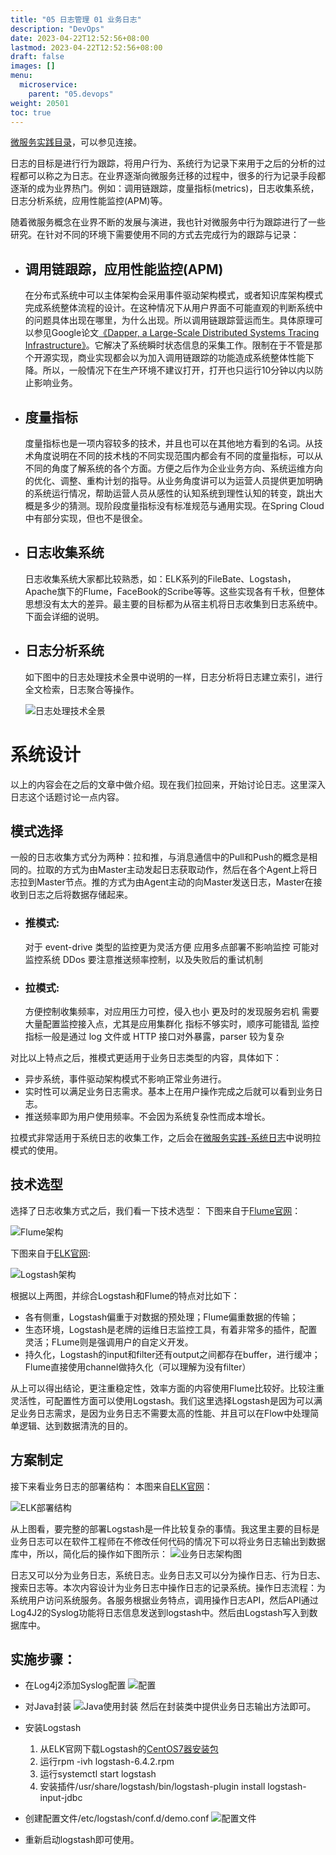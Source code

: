 ```yaml
---
title: "05 日志管理 01 业务日志"
description: "DevOps"
date: 2023-04-22T12:52:56+08:00
lastmod: 2023-04-22T12:52:56+08:00
draft: false
images: []
menu:
  microservice:
    parent: "05.devops"
weight: 20501
toc: true
---
```


[微服务实践目录](https://www.jianshu.com/p/f3d5a02757f1)，可以参见连接。

日志的目标是进行行为跟踪，将用户行为、系统行为记录下来用于之后的分析的过程都可以称之为日志。在业界逐渐向微服务迁移的过程中，很多的行为记录手段都逐渐的成为业界热门。例如：调用链跟踪，度量指标(metrics)，日志收集系统，日志分析系统，应用性能监控(APM)等。

随着微服务概念在业界不断的发展与演进，我也针对微服务中行为跟踪进行了一些研究。在针对不同的环境下需要使用不同的方式去完成行为的跟踪与记录：

*   ## 调用链跟踪，应用性能监控(APM)

    在分布式系统中可以主体架构会采用事件驱动架构模式，或者知识库架构模式完成系统整体流程的设计。在这种情况下从用户界面不可能直观的判断系统中的问题具体出现在哪里，为什么出现。所以调用链跟踪营运而生。具体原理可以参见Google论文[《Dapper, a Large-Scale Distributed Systems Tracing Infrastructure》](http://bigbully.github.io/Dapper-translation/)。它解决了系统瞬时状态信息的采集工作。限制在于不管是那个开源实现，商业实现都会以为加入调用链跟踪的功能造成系统整体性能下降。所以，一般情况下在生产环境不建议打开，打开也只运行10分钟以内以防止影响业务。
*   ## 度量指标

    度量指标也是一项内容较多的技术，并且也可以在其他地方看到的名词。从技术角度说明在不同的技术栈的不同实现范围内都会有不同的度量指标，可以从不同的角度了解系统的各个方面。方便之后作为企业业务方向、系统运维方向的优化、调整、重构计划的指导。从业务角度讲可以为运营人员提供更加明确的系统运行情况，帮助运营人员从感性的认知系统到理性认知的转变，跳出大概是多少的猜测。现阶段度量指标没有标准规范与通用实现。在Spring Cloud中有部分实现，但也不是很全。
*   ## 日志收集系统

    日志收集系统大家都比较熟悉，如：ELK系列的FileBate、Logstash，Apache旗下的Flume，FaceBook的Scribe等等。这些实现各有千秋，但整体思想没有太大的差异。最主要的目标都为从宿主机将日志收集到日志系统中。下面会详细的说明。
*   ## 日志分析系统

    如下图中的日志处理技术全景中说明的一样，日志分析将日志建立索引，进行全文检索，日志聚合等操作。

    ![日志处理技术全景](http://upload-images.jianshu.io/upload_images/2454595-78fc7358ba883d4e?imageMogr2/auto-orient/strip%7CimageView2/2/w/1240)

# 系统设计
以上的内容会在之后的文章中做介绍。现在我们拉回来，开始讨论日志。这里深入日志这个话题讨论一点内容。

## 模式选择
一般的日志收集方式分为两种：拉和推，与消息通信中的Pull和Push的概念是相同的。拉取的方式为由Master主动发起日志获取动作，然后在各个Agent上将日志拉到Master节点。推的方式为由Agent主动的向Master发送日志，Master在接收到日志之后将数据存储起来。

*   ### 推模式:

    对于 event-drive 类型的监控更为灵活方便
    应用多点部署不影响监控
    可能对监控系统 DDos
    要注意推送频率控制，以及失败后的重试机制

*   ### 拉模式:

    方便控制收集频率，对应用压力可控，侵入也小
    更及时的发现服务宕机
    需要大量配置监控接入点，尤其是应用集群化
    指标不够实时，顺序可能错乱
    监控指标一般是通过 log 文件或 HTTP 接口对外暴露，parser 较为复杂

对比以上特点之后，推模式更适用于业务日志类型的内容，具体如下：

*   异步系统，事件驱动架构模式不影响正常业务进行。
*   实时性可以满足业务日志需求。基本上在用户操作完成之后就可以看到业务日志。
*   推送频率即为用户使用频率。不会因为系统复杂性而成本增长。

拉模式非常适用于系统日志的收集工作，之后会在[微服务实践-系统日志](https://www.jianshu.com/p/5077ec40ba97)中说明拉模式的使用。

## 技术选型

选择了日志收集方式之后，我们看一下技术选型：
下图来自于[Flume官网](https://flume.apache.org/FlumeUserGuide.html)：

![Flume架构](http://upload-images.jianshu.io/upload_images/2454595-29e6d084114c9b10?imageMogr2/auto-orient/strip%7CimageView2/2/w/1240)

下图来自于[ELK官网](https://www.elastic.co/guide/en/logstash/5.0/deploying-and-scaling.html):

![Logstash架构](http://upload-images.jianshu.io/upload_images/2454595-811d9477016b3f1a?imageMogr2/auto-orient/strip%7CimageView2/2/w/1240)

根据以上两图，并综合Logstash和Flume的特点对比如下：

*   各有侧重，Logstash偏重于对数据的预处理；Flume偏重数据的传输；
*   生态环境，Logstash是老牌的运维日志监控工具，有着非常多的插件，配置灵活；FLume则是强调用户的自定义开发。
*   持久化，Logstash的input和filter还有output之间都存在buffer，进行缓冲；Flume直接使用channel做持久化（可以理解为没有filter）

从上可以得出结论，更注重稳定性，效率方面的内容使用Flume比较好。比较注重灵活性，可配置性方面可以使用Logstash。我们这里选择Logstash是因为可以满足业务日志需求，是因为业务日志不需要太高的性能、并且可以在Flow中处理简单逻辑、达到数据清洗的目的。

## 方案制定

接下来看业务日志的部署结构：
本图来自[ELK官网](https://www.elastic.co/guide/en/logstash/current/deploying-and-scaling.html)：

![ELK部署结构](http://upload-images.jianshu.io/upload_images/2454595-dd3d6b3817e73820?imageMogr2/auto-orient/strip%7CimageView2/2/w/1240)

从上图看，要完整的部署Logstash是一件比较复杂的事情。我这里主要的目标是业务日志可以在软件工程师在不修改任何代码的情况下可以将业务日志输出到数据库中，所以，简化后的操作如下图所示：
![业务日志架构图](https://upload-images.jianshu.io/upload_images/2454595-4491ee350ab30a57.png?imageMogr2/auto-orient/strip%7CimageView2/2/w/1240)


日志又可以分为业务日志，系统日志。业务日志又可以分为操作日志、行为日志、搜索日志等。本次内容设计为业务日志中操作日志的记录系统。操作日志流程：为系统用户访问系统服务。各服务根据业务特点，调用操作日志API，然后API通过Log4J2的Syslog功能将日志信息发送到logstash中。然后由Logstash写入到数据库中。

## 实施步骤：
- 在Log4j2添加Syslog配置
![配置](https://upload-images.jianshu.io/upload_images/2454595-f0324ef4a8f409bc.png?imageMogr2/auto-orient/strip%7CimageView2/2/w/1240)
- 对Java封装
![Java使用封装](https://upload-images.jianshu.io/upload_images/2454595-e79ed51dc7f194d0.png?imageMogr2/auto-orient/strip%7CimageView2/2/w/1240)
然后在封装类中提供业务日志输出方法即可。
- 安装Logstash
    1. 从ELK官网下载Logstash的[CentOS7器安装包](https://artifacts.elastic.co/downloads/logstash/logstash-6.4.2.rpm)
    2. 运行rpm -ivh logstash-6.4.2.rpm
    3. 运行systemctl start logstash 
    4. 安装插件/usr/share/logstash/bin/logstash-plugin install logstash-input-jdbc
- 创建配置文件/etc/logstash/conf.d/demo.conf
![配置文件](https://upload-images.jianshu.io/upload_images/2454595-b9bad2034e42dcdc.png?imageMogr2/auto-orient/strip%7CimageView2/2/w/1240)

- 重新启动logstash即可使用。
